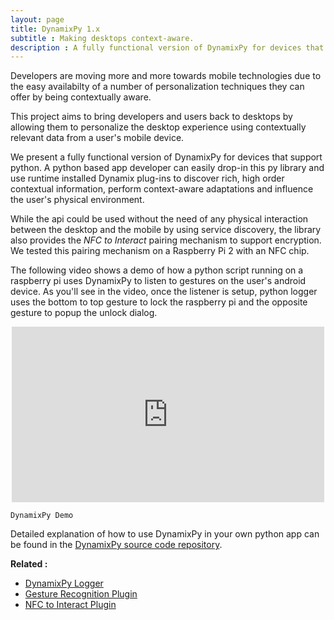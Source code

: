 ```yaml
---
layout: page
title: DynamixPy 1.x
subtitle : Making desktops context-aware. 
description : A fully functional version of DynamixPy for devices that support python. Any Python app developer can easily drop-in this py library and use runtime installed Dynamix plug-ins to discover rich, high order contextual information, perform context-aware adaptations to influence the user's physical environment.
---
```


Developers are moving more and more towards mobile technologies due to the easy availabilty of a number of personalization techniques they can offer by being contextually aware.

This project aims to bring developers and users back to desktops by allowing them to personalize the desktop experience using contextually relevant data from a user's mobile device. 

We present a fully functional version of DynamixPy for devices that support python. A python based app developer can easily drop-in this py library and use runtime installed Dynamix plug-ins to discover rich, high order contextual information, perform context-aware adaptations and influence the user's physical environment.

While the api could be used without the need of any physical interaction between the desktop and the mobile by using service discovery, the library also provides the _NFC to Interact_ pairing mechanism to support encryption. We tested this pairing mechanism on a Raspberry Pi 2 with an NFC chip. 

The following video shows a demo of how a python script running on a raspberry pi uses DynamixPy to listen to gestures on the user's android device. As you'll see in the video, once the listener is setup, python logger uses the bottom to top gesture to lock the raspberry pi and the opposite gesture to popup the unlock dialog. 

<p align="center">
	<iframe src="https://www.youtube.com//embed/-UOnOUpoehg" width="500" height="281" frameborder="0" webkitallowfullscreen mozallowfullscreen allowfullscreen></iframe>

	DynamixPy Demo
</p>

Detailed explanation of how to use DynamixPy in your own python app can be found in the [DynamixPy source code repository](https://bitbucket.org/dynamixdevelopers/dynamix-python-apis/src/ecb83df9ddc712626818f5261fadf2f722c9249d?at=master). 


<strong>Related : </strong>

* [DynamixPy Logger](https://bitbucket.org/dynamixdevelopers/dynamix-python-apis/src/1124d0c71776ba7116ec2d1f90b968079efbc29d?at=master)
* [Gesture Recognition Plugin](https://bitbucket.org/dynamixdevelopers/gesture-recognition-samsung)
* [NFC to Interact Plugin](https://bitbucket.org/dynamixdevelopers/nfc-to-interact/src)
